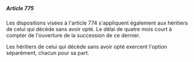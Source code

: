 ##### Article 775

Les dispositions visées à l'article 774 s'appliquent également aux héritiers de celui qui décède sans avoir opté. Le délai de quatre mois court à compter de l'ouverture de la succession de ce dernier.

Les héritiers de celui qui décède sans avoir opté exercent l'option séparément, chacun pour sa part.

